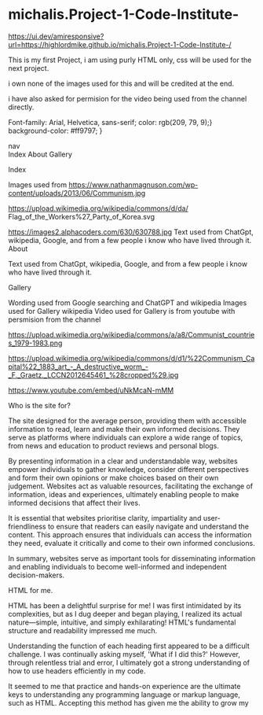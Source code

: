 # michalis.Project-1-Code-Institute-

https://ui.dev/amiresponsive?url=https://highlordmike.github.io/michalis.Project-1-Code-Institute-/

This is my first Project, i am using purly HTML only, css will be used for the next project.

i own none of the images used for this and will be credited at the end.

i have also asked for permision for the video being used from the channel directly.

Font-family: Arial, Helvetica, sans-serif;
 color: rgb(209, 79, 9);}
 background-color: #ff9797;
    }

nav  
Index
About
Gallery

Index

Images used from
https://www.nathanmagnuson.com/wp-content/uploads/2013/06/Communism.jpg

https://upload.wikimedia.org/wikipedia/commons/d/da/
Flag_of_the_Workers%27_Party_of_Korea.svg

https://images2.alphacoders.com/630/630788.jpg
Text used from ChatGpt, wikipedia, Google, and from a few people i know who have lived through it.
About

Text used from ChatGpt, wikipedia, Google, and from a few people i know who have lived through it.

Gallery

Wording used from Google searching and ChatGPT and wikipedia
Images used for Gallery wikipedia
Video used for Gallery is from youtube with persmision from the channel 

https://upload.wikimedia.org/wikipedia/commons/a/a8/Communist_countries_1979-1983.png

https://upload.wikimedia.org/wikipedia/commons/d/d1/%22Communism_Capital%22_1883_art_-_A_destructive_worm_-_F._Graetz._LCCN2012645461_%28cropped%29.jpg

https://www.youtube.com/embed/uNkMcaN-mMM



Who is the site for?

The site designed for the average person, providing them with accessible information to read, learn and make their own informed decisions. They serve as platforms where individuals can explore a wide range of topics, from news and education to product reviews and personal blogs.

By presenting information in a clear and understandable way, websites empower individuals to gather knowledge, consider different perspectives and form their own opinions or make choices based on their own judgement. Websites act as valuable resources, facilitating the exchange of information, ideas and experiences, ultimately enabling people to make informed decisions that affect their lives.

It is essential that websites prioritise clarity, impartiality and user-friendliness to ensure that readers can easily navigate and understand the content. This approach ensures that individuals can access the information they need, evaluate it critically and come to their own informed conclusions.

In summary, websites serve as important tools for disseminating information and enabling individuals to become well-informed and independent decision-makers. 

HTML for me.

HTML has been a delightful surprise for me! I was first intimidated by its complexities, but as I dug deeper and began playing, I realized its actual nature—simple, intuitive, and simply exhilarating! HTML's fundamental structure and readability impressed me much.

Understanding the function of each heading first appeared to be a difficult challenge. I was continually asking myself, 'What if I did this?' However, through relentless trial and error, I ultimately got a strong understanding of how to use headers efficiently in my code.

It seemed to me that practice and hands-on experience are the ultimate keys to understanding any programming language or markup language, such as HTML. Accepting this method has given me the ability to grow my

